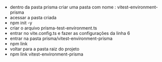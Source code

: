 - dentro da pasta prisma criar uma pasta com nome : vitest-environment-prisma
- acessar a pasta criada
- npm init -y
- criar o arquivo prisma-test-environment.ts
- entrar no vite.config.ts e fazer as configurações da linha 6
- entrar na pasta prisma/vitest-environment-prisma
- npm link
- voltar para a pasta raiz do projeto
- npm link vitest-environment-prisma